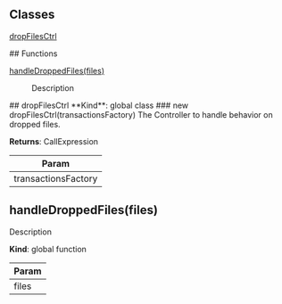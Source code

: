 ## Classes
<dl>
<dt><a href="#dropFilesCtrl">dropFilesCtrl</a></dt>
<dd></dd>
</dl>
## Functions
<dl>
<dt><a href="#handleDroppedFiles">handleDroppedFiles(files)</a></dt>
<dd><p>Description</p>
</dd>
</dl>
<a name="dropFilesCtrl"></a>
## dropFilesCtrl
**Kind**: global class  
<a name="new_dropFilesCtrl_new"></a>
### new dropFilesCtrl(transactionsFactory)
The Controller to handle behavior on dropped files.

**Returns**: CallExpression  

| Param |
| --- |
| transactionsFactory | 

<a name="handleDroppedFiles"></a>
## handleDroppedFiles(files)
Description

**Kind**: global function  

| Param |
| --- |
| files | 

